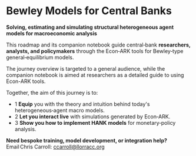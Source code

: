 # Bewley Models for Central Banks

**Solving, estimating and simulating structural heterogeneous agent models for macroeconomic analysis**

<p>This roadmap and its companion notebook guide central‑bank <strong>researchers, analysts, and policymakers</strong> through the Econ‑ARK tools for Bewley‑type general‑equilibrium models.</p>

<p class="mt-4">The journey overview is targeted to a general audience, while the companion notebook is aimed at researchers as a detailed guide to using Econ-ARK tools.</p>

<div class="mt-6">
    <p class="mb-4">Together, the aim of this journey is to:</p>
    <ul class="space-y-3 list-none">
        <li class="flex items-start">
            <span class="flex-shrink-0 h-6 w-6 flex items-center justify-center rounded-full bg-sky-100 text-sky-800 font-bold text-sm mr-3">1</span>
            <span><strong>Equip</strong> you with the theory and intuition behind today's heterogeneous‑agent macro models.</span>
        </li>
        <li class="flex items-start">
            <span class="flex-shrink-0 h-6 w-6 flex items-center justify-center rounded-full bg-sky-100 text-sky-800 font-bold text-sm mr-3">2</span>
            <span><strong>Let you interact live</strong> with simulations generated by Econ‑ARK.</span>
        </li>
        <li class="flex items-start">
            <span class="flex-shrink-0 h-6 w-6 flex items-center justify-center rounded-full bg-sky-100 text-sky-800 font-bold text-sm mr-3">3</span>
            <span><strong>Show you how to implement HANK models</strong> for monetary‑policy analysis.</span>
        </li>
    </ul>
</div>

<div class="mt-8 p-4 bg-gray-50 border-l-4 border-gray-400">
  <p class="text-gray-800">
    <strong>Need bespoke training, model development, or integration help?</strong><br>
    Email Chris Carroll: <a href="mailto:ccarroll@llorracc.org" class="text-blue-600 hover:underline">ccarroll@llorracc.org</a>
  </p>
</div>





